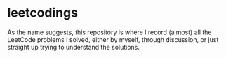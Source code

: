 # leetcodings

As the name suggests, this repository is where I record (almost) all the LeetCode problems I solved, either by myself, through discussion, or just straight up trying to understand the solutions.
